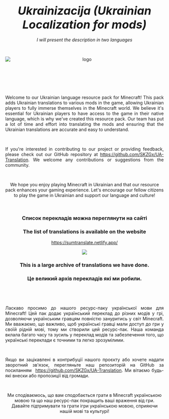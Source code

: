 <center><h2 style="text-align: center;"><span style="font-size: 36px;"><em>Ukrainizacija (Ukrainian Localization for mods)</em></span></h2>
<p style="text-align: center;"><em>I will present the description in two languages</em></p>
<p>&nbsp;</p>
<p><img style="display: block; margin-left: auto; margin-right: auto;" src="https://i.imgur.com/oYioPSO.png" alt="logo"/></p>
<p>&nbsp;</p>
<p><img style="display: block; margin-left: auto; margin-right: auto;" src="https://i.imgur.com/CHNSdiE.png" alt="" width="854" height="14" /></p>
<p>&nbsp;</p>
<p style="text-align: justify;">Welcome to our Ukrainian language resource pack for Minecraft! This pack adds Ukrainian translations to various mods in the game, allowing Ukrainian players to fully immerse themselves in the Minecraft world. We believe it's essential for Ukrainian players to have access to the game in their native language, which is why we've created this resource pack. Our team has put a lot of time and effort into translating the mods and ensuring that the Ukrainian translations are accurate and easy to understand.</p>
<p>&nbsp;</p>
<p style="text-align: justify;">If you're interested in contributing to our project or providing feedback, please check out our GitHub repository at <a href="https://github.com/SKZGx/UA-Translation" target="_new">https://github.com/SKZGx/UA-Translation</a>. We welcome any contributions or suggestions from the community.</p>
<p>&nbsp;</p>
<p>We hope you enjoy playing Minecraft in Ukrainian and that our resource pack enhances your gaming experience. Let's encourage our fellow citizens to play the game in Ukrainian and support our language and culture!</p>
<p>&nbsp;</p>


### Список перекладів можна переглянути на сайті
### The list of translations is available on the website

https://sumtranslate.netlify.app/

<img src="https://imgur.com/jP1TGk9.png">

### This is a large archive of translations we have done.
### Це великий архів перекладів які ми робили.



<p><img style="display: block; margin-left: auto; margin-right: auto;" src="https://i.imgur.com/CHNSdiE.png" alt="" width="854" height="14" /></p>
<p>&nbsp;</p>
<p style="text-align: justify;">Ласкаво просимо до нашого ресурс-паку української мови для Minecraft! Цей пак додає український переклад до різних модів у грі, дозволяючи українським гравцям повністю зануритись у світ Minecraft. Ми вважаємо, що важливо, щоб українські гравці мали доступ до гри у своїй рідній мові, тому ми створили цей ресурс-пак. Наша команда вклала багато часу та зусиль у переклад модів та забезпечення того, що українські переклади є точними та легко зрозумілими.</p>
<p style="text-align: justify;">&nbsp;</p>
<p style="text-align: justify;">Якщо ви зацікавлені в контрибуції нашого проєкту або хочете надати зворотний зв'язок, перегляньте наш репозиторій на GitHub за посиланням&nbsp; <a href="https://github.com/SKZGx/UA-Translation" target="_new">https://github.com/SKZGx/UA-Translation</a>. Ми вітаємо будь-які внески або пропозиції від громади.</p>
<p style="text-align: justify;">&nbsp;</p>
<p>Ми сподіваємось, що вам сподобається грати в Minecraft українською мовою та що наш ресурс-пак покращить ваші враження від гри. Давайте підтримувати та грати ігри українською мовою, сприяючи нашій мові та культурі!</p>
<p style="text-align: center;">&nbsp;</p>
<p style="text-align: left;"><img style="display: block; margin-left: auto; margin-right: auto;" src="https://i.imgur.com/CHNSdiE.png" alt="" width="854" height="14" /></p></center>
